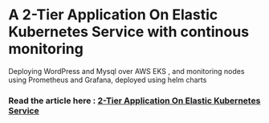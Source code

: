 # A 2-Tier Application On Elastic Kubernetes Service with continous monitoring

Deploying WordPress and Mysql over AWS EKS , and monitoring nodes using Prometheus and Grafana, deployed using helm charts

### Read the article here : [2-Tier Application On Elastic Kubernetes Service](https://www.linkedin.com/pulse/2-tier-application-elastic-kubernetes-service-mohit-singh)
  
